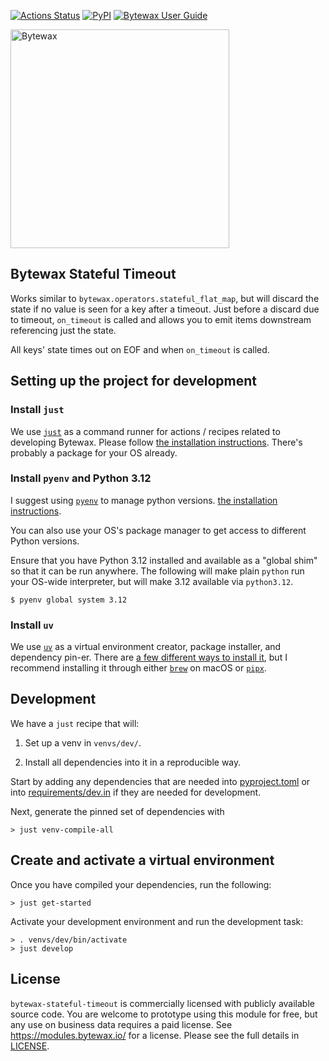 [![Actions Status](https://github.com/bytewax/bytewax-stateful-timeout/workflows/CI/badge.svg)](https://github.com/bytewax/bytewax-stateful-timeout/actions)
[![PyPI](https://img.shields.io/pypi/v/bytewax-stateful-timeout.svg?style=flat-square)](https://pypi.org/project/bytewax-stateful-timeout/)
[![Bytewax User Guide](https://img.shields.io/badge/user-guide-brightgreen?style=flat-square)](https://docs.bytewax.io/projects/bytewax-stateful-timeout/en/stable/index.html)

<picture>
  <source media="(prefers-color-scheme: dark)" srcset="https://user-images.githubusercontent.com/6073079/195393689-7334098b-a8cd-4aaa-8791-e4556c25713e.png" width="350">
  <source media="(prefers-color-scheme: light)" srcset="https://user-images.githubusercontent.com/6073079/194626697-425ade3d-3d72-4b4c-928e-47bad174a376.png" width="350">
  <img alt="Bytewax">
</picture>

## Bytewax Stateful Timeout

Works similar to `bytewax.operators.stateful_flat_map`,
but will discard the state if no value is seen for a key after a
timeout. Just before a discard due to timeout, `on_timeout` is
called and allows you to emit items downstream referencing just
the state.

All keys' state times out on EOF and when `on_timeout` is called.

## Setting up the project for development

### Install `just`

We use [`just`](https://just.systems/man/en/) as a command runner for
actions / recipes related to developing Bytewax. Please follow [the
installation
instructions](https://github.com/casey/just?tab=readme-ov-file#installation).
There's probably a package for your OS already.

### Install `pyenv` and Python 3.12

I suggest using [`pyenv`](https://github.com/pyenv/pyenv)
to manage python versions.
[the installation instructions](https://github.com/pyenv/pyenv?tab=readme-ov-file#installation).

You can also use your OS's package manager to get access to different
Python versions.

Ensure that you have Python 3.12 installed and available as a "global
shim" so that it can be run anywhere. The following will make plain
`python` run your OS-wide interpreter, but will make 3.12 available
via `python3.12`.

```console
$ pyenv global system 3.12
```

### Install `uv`

We use [`uv`](https://github.com/astral-sh/uv) as a virtual
environment creator, package installer, and dependency pin-er. There
are [a few different ways to install
it](https://github.com/astral-sh/uv?tab=readme-ov-file#getting-started),
but I recommend installing it through either
[`brew`](https://brew.sh/) on macOS or
[`pipx`](https://pipx.pypa.io/stable/).

## Development

We have a `just` recipe that will:

1. Set up a venv in `venvs/dev/`.

2. Install all dependencies into it in a reproducible way.

Start by adding any dependencies that are needed into [pyproject.toml](pyproject.toml) or into
[requirements/dev.in](requirements/dev.in) if they are needed for development.

Next, generate the pinned set of dependencies with

```console
> just venv-compile-all
```

## Create and activate a virtual environment

Once you have compiled your dependencies, run the following:

```console
> just get-started
```

Activate your development environment and run the development task:

```console
> . venvs/dev/bin/activate
> just develop
```

## License

`bytewax-stateful-timeout` is commercially licensed with publicly
available source code. You are welcome to prototype using this module
for free, but any use on business data requires a paid license. See
https://modules.bytewax.io/ for a license. Please see the full details
in [LICENSE](./LICENSE.md).
